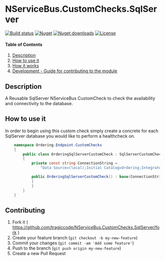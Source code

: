 ﻿# NServiceBus.CustomChecks.SqlServer

[![Build status](https://ci.appveyor.com/api/projects/status/32r7s2skrgm9ubva/branch/master?svg=true)](https://ci.appveyor.com/project/TraGicCode/NServiceBus.CustomChecks.SqlServer)
[![Nuget](https://img.shields.io/nuget/v/NServiceBus.CustomChecks.SqlServer/)](https://www.nuget.org/packages/NServiceBus.CustomChecks.SqlServer)
[![Nuget downloads](https://img.shields.io/nuget/dt/NServiceBus.CustomChecks.SqlServer/)](https://www.nuget.org/packages/NServiceBus.CustomChecks.SqlServer)
[![License](https://img.shields.io/github/license/TraGicCode/NServiceBus.CustomChecks.SqlServer/.svg)](https://github.com/TraGicCode/NServiceBus.CustomChecks.SqlServer/blob/master/LICENSE)

#### Table of Contents

1. [Description](#description)
1. [How to use it](#how-to-use-it)
1. [How it works](#how-it-works)
1. [Development - Guide for contributing to the module](#contributing)

## Description

A Reusable SqlServer NServiceBus CustomCheck to check the availability and connectivity to the database.

## How to use it

In order to begin using this custom check simply create a concrete for each SqlServer database you would like to perform a healthcheck on.

```c#
    namespace Ordering.Endpoint.CustomChecks
    {
        public class OrderingSqlServerCustomCheck : SqlServerCustomCheck
        {
            private const string ConnectionString =
                "Data Source=(local);Initial Catalog=Ordering;Integrated Security=True";

            public OrderingSqlServerCustomCheck() : base(ConnectionString, TimeSpan.FromSeconds(10))
            {
            }
        }
    }
```

## Contributing

1. Fork it ( <https://github.com/tragiccode/NServiceBus.CustomChecks.SqlServer/fork> )
1. Create your feature branch (`git checkout -b my-new-feature`)
1. Commit your changes (`git commit -am 'Add some feature'`)
1. Push to the branch (`git push origin my-new-feature`)
1. Create a new Pull Request